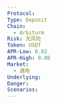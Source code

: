 ```yaml
---
Protocol: 
Type: Deposit
Chain:
  - Arbiturm
Risk: 无风险
Token: USDT
APR-Low: 0.02
APR-High: 0.08
Market:
  - 通用
Underlying: 
Danger: 
Scenarios:
---
```

